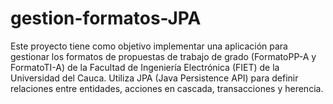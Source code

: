 # gestion-formatos-JPA
Este proyecto tiene como objetivo implementar una aplicación para gestionar los formatos de propuestas de trabajo de grado (FormatoPP-A y FormatoTI-A) de la Facultad de Ingeniería Electrónica (FIET) de la Universidad del Cauca. Utiliza JPA (Java Persistence API) para definir relaciones entre entidades, acciones en cascada, transacciones y herencia.
